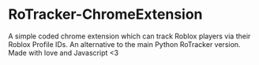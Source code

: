 # RoTracker-ChromeExtension
A simple coded chrome extension which can track Roblox players via their Roblox Profile IDs. An alternative to the main Python RoTracker version. Made with love and Javascript <3
